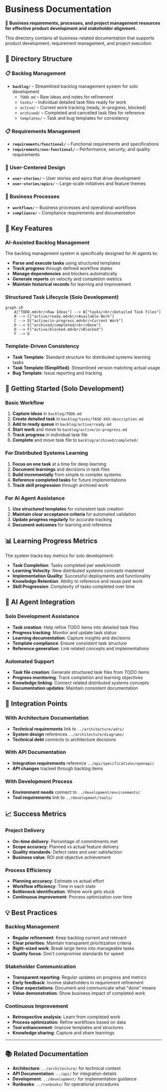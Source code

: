 # Business Documentation

💼 **Business requirements, processes, and project management resources for effective product development and stakeholder alignment.**

This directory contains all business-related documentation that supports product development, requirement management, and project execution.

## 📁 Directory Structure

### 📋 Backlog Management
- **`backlog/`** – Streamlined backlog management system for solo development
  - `TODO.md` – Raw ideas and notes for refinement
  - `tasks/` – Individual detailed task files ready for work
  - `active/` – Current work tracking (ready, in-progress, blocked)
  - `archived/` – Completed and cancelled task files for reference
  - `templates/` – Task and bug templates for consistency

### 📋 Requirements Management
- **`requirements/functional/`** – Functional requirements and specifications
- **`requirements/non-functional/`** – Performance, security, and quality requirements

### 👥 User-Centered Design
- **`user-stories/`** – User stories and epics that drive development
- **`user-stories/epics/`** – Large-scale initiatives and feature themes

### 🔄 Business Processes
- **`workflows/`** – Business processes and operational workflows
- **`compliance/`** – Compliance requirements and documentation

## 🎯 Key Features

### AI-Assisted Backlog Management
The backlog management system is specifically designed for AI agents to:
- **Parse and execute tasks** using structured templates
- **Track progress** through defined workflow states
- **Manage dependencies** and blockers automatically
- **Generate reports** on velocity and completion metrics
- **Maintain historical records** for learning and improvement

### Structured Task Lifecycle (Solo Development)
```mermaid
graph LR
    A["TODO.md<br/>Raw Ideas"] --> B["tasks/<br/>Detailed Task Files"]
    B --> C["active/ready.md<br/>Available Work"]
    C --> D["active/in-progress.md<br/>Current Work"]
    D --> E["archived/completed/<br/>Done"]
    D --> F["active/blocked.md<br/>Blocked"]
    F --> D
```

### Template-Driven Consistency
- **Task Template**: Standard structure for distributed systems learning tasks
- **Task Template (Simplified)**: Streamlined version matching actual usage
- **Bug Template**: Issue reporting and tracking

## 🚀 Getting Started (Solo Development)

### Basic Workflow
1. **Capture ideas** in `backlog/TODO.md`
2. **Create detailed task** in `backlog/tasks/TASK-XXX-description.md`
3. **Add to ready queue** in `backlog/active/ready.md`
4. **Start work** and move to `backlog/active/in-progress.md`
5. **Track progress** in individual task file
6. **Complete** and move task file to `backlog/archived/completed/`

### For Distributed Systems Learning
1. **Focus on one task** at a time for deep learning
2. **Document learnings** and decisions in task files
3. **Build incrementally** from simple to complex systems
4. **Reference completed tasks** for future implementations
5. **Track skill progression** through archived work

### For AI Agent Assistance
1. **Use structured templates** for consistent task creation
2. **Maintain clear acceptance criteria** for automated validation
3. **Update progress regularly** for accurate tracking
4. **Document outcomes** for learning and reference

## 📊 Learning Progress Metrics

The system tracks key metrics for solo development:
- **Task Completion**: Tasks completed per week/month
- **Learning Velocity**: New distributed systems concepts mastered
- **Implementation Quality**: Successful deployments and functionality
- **Knowledge Retention**: Ability to reference and reuse past work
- **Skill Progression**: Complexity of tasks completed over time

## 🤖 AI Agent Integration

### Solo Development Assistance
- **Task creation**: Help refine TODO items into detailed task files
- **Progress tracking**: Monitor and update task status
- **Learning documentation**: Capture insights and decisions
- **Template compliance**: Ensure consistent task structure
- **Reference generation**: Link related concepts and implementations

### Automated Support
- **Task file creation**: Generate structured task files from TODO items
- **Progress monitoring**: Track completion and learning objectives
- **Knowledge linking**: Connect related distributed systems concepts
- **Documentation updates**: Maintain consistent documentation

## 🔗 Integration Points

### With Architecture Documentation
- **Technical requirements** link to `../architecture/adrs/`
- **System design** references `../architecture/diagrams/`
- **Technical debt** connects to architecture decisions

### With API Documentation
- **Integration requirements** reference `../api/specifications/openapi/`
- **API changes** tracked through backlog items

### With Development Process
- **Environment needs** connect to `../development/environments/`
- **Tool requirements** link to `../development/tools/`

## 📈 Success Metrics

### Project Delivery
- **On-time delivery**: Percentage of commitments met
- **Scope accuracy**: Planned vs actual feature delivery
- **Quality standards**: Defect rates and user satisfaction
- **Business value**: ROI and objective achievement

### Process Efficiency
- **Planning accuracy**: Estimate vs actual effort
- **Workflow efficiency**: Time in each state
- **Bottleneck identification**: Where work gets stuck
- **Continuous improvement**: Process optimization over time

## 💡 Best Practices

### Backlog Management
- **Regular refinement**: Keep backlog current and relevant
- **Clear priorities**: Maintain transparent prioritization criteria
- **Right-sized work**: Break large items into manageable tasks
- **Quality focus**: Don't compromise standards for speed

### Stakeholder Communication
- **Transparent reporting**: Regular updates on progress and metrics
- **Early feedback**: Involve stakeholders in requirement refinement
- **Clear expectations**: Document and communicate what "done" means
- **Value demonstration**: Show business impact of completed work

### Continuous Improvement
- **Retrospective analysis**: Learn from completed work
- **Process optimization**: Refine workflows based on data
- **Tool enhancement**: Improve templates and structures
- **Knowledge sharing**: Capture and share learnings

---

## 📚 Related Documentation

- **Architecture**: `../architecture/` for technical context
- **API Documentation**: `../api/` for integration details
- **Development**: `../development/` for implementation guidance
- **Runbooks**: `../runbooks/` for operational procedures
